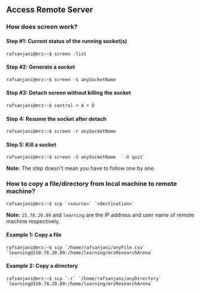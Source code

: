 ## Access Remote Server

### How does screen work?

#### Step #1: Current status of the running socket(s)
```console
rafsanjani@mrz:~$ screen -list
```

#### Step #2: Generate a socket
```console
rafsanjani@mrz:~$ screen -S anySocketName
```

#### Step #3: Detach screen without killing the socket
```console
rafsanjani@mrz:~$ control + A + D 
```

#### Step 4: Resume the socket after detach
```console
rafsanjani@mrz:~$ screen -r anySocketName
```

#### Step 5: Kill a socket
```console
rafsanjani@mrz:~$ screen -S anySocketName  `-X quit`
```

**Note:** The step doesn't mean you have to follow one by one.


### How to copy a file/directory from local machine to remote machine?

```console
rafsanjani@mrz:~$ scp `<source>` `<destination>`
```
**Note:** `15.78.20.89` and `learning` are the IP address and user name of remote machine respectively.


#### Example 1: Copy a file 
```console
rafsanjani@mrz:~$ scp `/home/rafsanjani/anyFile.csv` `learning@150.78.20.89:/home/learning/mrzResearchArena`
```

#### Example 2: Copy a directory
```console
rafsanjani@mrz:~$ scp `-r` `/home/rafsanjani/anyDirectory` `learning@150.78.20.89:/home/learning/mrzResearchArena`
```

